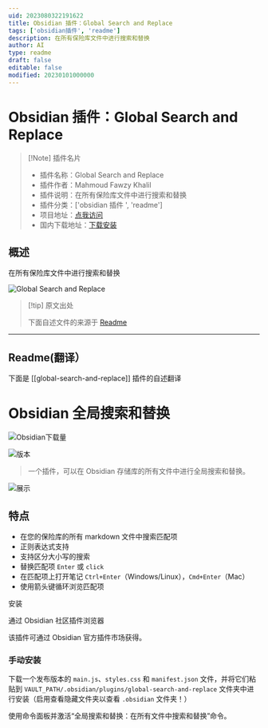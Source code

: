 ```yaml
---
uid: 2023080322191622
title: Obsidian 插件：Global Search and Replace
tags: ['obsidian插件', 'readme']
description: 在所有保险库文件中进行搜索和替换
author: AI
type: readme
draft: false
editable: false
modified: 20230101000000
---
```


# Obsidian 插件：Global Search and Replace

> [!Note] 插件名片
> - 插件名称：Global Search and Replace
> - 插件作者：Mahmoud Fawzy Khalil
> - 插件说明：在所有保险库文件中进行搜索和替换
> - 插件分类：['obsidian 插件 ', 'readme']
> - 项目地址：[点我访问](https://github.com/MahmoudFawzyKhalil/obsidian-global-search-and-replace)
> - 国内下载地址：[下载安装](https://pkmer.cn/products/plugin/pluginMarket/?global-search-and-replace)

## 概述

在所有保险库文件中进行搜索和替换

![Global Search and Replace](https://cdn.pkmer.cn/covers/global-search-and-replace.gif!pkmer)

> [!tip] 原文出处
>
>下面自述文件的来源于 [Readme](https://ghproxy.net/https://raw.githubusercontent.com/MahmoudFawzyKhalil/obsidian-global-search-and-replace/master/README.md)

---

## Readme(翻译）

下面是 [[global-search-and-replace]] 插件的自述翻译

# Obsidian 全局搜索和替换

![Obsidian下载量](https://img.shields.io/badge/dynamic/json?logo=obsidian&color=%23483699&label=downloads&query=%24%5B%22global-search-and-replace%22%5D.downloads&url=https%3A%2F%2Fraw.githubusercontent.com%2Fobsidianmd%2Fobsidian-releases%2Fmaster%2Fcommunity-plugin-stats.json)

![版本](https://img.shields.io/github/v/release/MahmoudFawzyKhalil/obsidian-global-search-and-replace?include_prereleases&color=blue)

> 一个插件，可以在 Obsidian 存储库的所有文件中进行全局搜索和替换。

![展示](https://user-images.githubusercontent.com/73137611/222190446-27b043f2-455b-4a97-a184-5d17f4e4c901.gif)

## 特点

- 在您的保险库的所有 markdown 文件中搜索匹配项
- 正则表达式支持
- 支持区分大小写的搜索
- 替换匹配项 `Enter` 或 `click`
- 在匹配项上打开笔记 `Ctrl+Enter`（Windows/Linux），`Cmd+Enter`（Mac）
- 使用箭头键循环浏览匹配项

安装

通过 Obsidian 社区插件浏览器

该插件可通过 Obsidian 官方插件市场获得。

### 手动安装

下载一个发布版本的 `main.js`、`styles.css` 和 `manifest.json` 文件，并将它们粘贴到 `VAULT_PATH/.obsidian/plugins/global-search-and-replace` 文件夹中进行安装（启用查看隐藏文件夹以查看 `.obsidian` 文件夹！）

使用命令面板并激活“全局搜索和替换：在所有文件中搜索和替换”命令。

